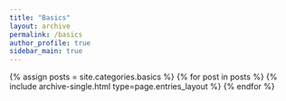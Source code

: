 ```yaml
---
title: "Basics"
layout: archive
permalink: /basics
author_profile: true
sidebar_main: true
---
```



{% assign posts = site.categories.basics %}
{% for post in posts %} {% include archive-single.html type=page.entries_layout %} {% endfor %}
